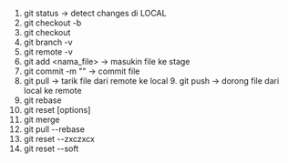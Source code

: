 1. git status -> detect changes di LOCAL
2. git checkout -b
3. git checkout
4. git branch -v
5. git remote -v
6. git add <nama_file> -> masukin file ke stage
7. git commit -m "" -> commit file
8. git pull -> tarik file dari remote ke local
   9. git push -> dorong file dari local ke remote
10. git rebase
11. git reset [options]
12. git merge
13. git pull --rebase
14. git reset --zxczxcx
15. git reset --soft
